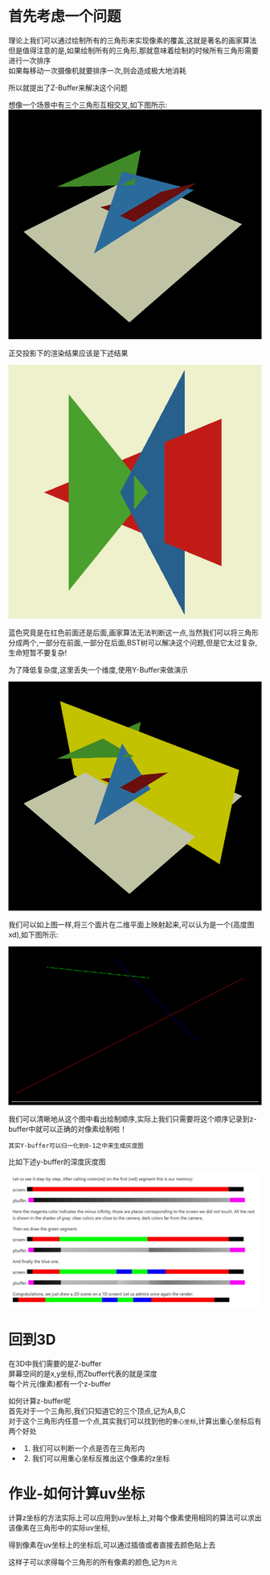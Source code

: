# 首先考虑一个问题  

理论上我们可以通过绘制所有的三角形来实现像素的覆盖,这就是著名的画家算法  
但是值得注意的是,如果绘制所有的三角形,那就意味着绘制的时候所有三角形需要进行一次排序  
如果每移动一次摄像机就要排序一次,则会造成极大地消耗  

所以就提出了Z-Buffer来解决这个问题

想像一个场景中有三个三角形互相交叉,如下图所示:   
![](Picture/4-1.png)

正交投影下的渲染结果应该是下述结果  

![](Picture/4-2.png)

蓝色究竟是在红色前面还是后面,画家算法无法判断这一点,当然我们可以将三角形分成两个,一部分在前面,一部分在后面,BST树可以解决这个问题,但是它太过复杂,生命短暂不要复杂!

为了降低复杂度,这里丢失一个维度,使用Y-Buffer来做演示

![](Picture/4-3.png)

我们可以如上图一样,将三个面片在二维平面上映射起来,可以认为是一个(高度图xd),如下图所示:  

![](Picture/4-4.png)


我们可以清晰地从这个图中看出绘制顺序,实际上我们只需要将这个顺序记录到z-buffer中就可以正确的对像素绘制啦！

    其实Y-buffer可以归一化到0-1之中来生成灰度图  

比如下述y-buffer的深度灰度图

![](Picture/4-5.jpg)

# 回到3D

在3D中我们需要的是Z-buffer  
屏幕空间的是x,y坐标,而Zbuffer代表的就是深度  
每个片元(像素)都有一个z-buffer  

如何计算z-buffer呢  
首先对于一个三角形,我们只知道它的三个顶点,记为A,B,C  
对于这个三角形内任意一个点,其实我们可以找到他的`重心坐标`,计算出重心坐标后有两个好处   
- 1. 我们可以判断一个点是否在三角形内 
- 2. 我们可以用重心坐标反推出这个像素的z坐标

# 作业-如何计算uv坐标

计算z坐标的方法实际上可以应用到uv坐标上,对每个像素使用相同的算法可以求出该像素在三角形中的实际uv坐标,  

得到像素在uv坐标上的坐标后,可以通过插值或者直接去颜色贴上去

这样子可以求得每个三角形的所有像素的颜色,记为`片元`



